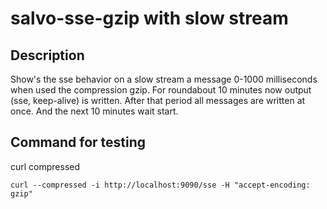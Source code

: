 # salvo-sse-gzip with slow stream
## Description
Show's the sse behavior on a slow stream a message 0-1000 milliseconds when used the compression gzip.
For roundabout 10 minutes now output (sse, keep-alive) is written. After that period all messages are
written at once. And the next 10 minutes wait start.

## Command for testing
curl compressed
```shell
curl --compressed -i http://localhost:9090/sse -H "accept-encoding: gzip"
```

